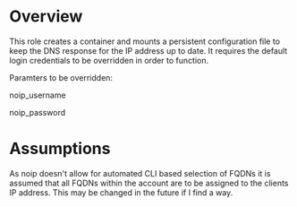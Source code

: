 # Overview

This role creates a container and mounts a persistent configuration file to keep the DNS response for the IP address up to date. It requires the default login credentials to be overridden in order to function.

Paramters to be overridden:

noip_username

noip_password

# Assumptions
As noip doesn't allow for automated CLI based selection of FQDNs it is assumed that all FQDNs within the account are to be assigned to the clients IP address. This may be changed in the future if I find a way.
